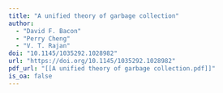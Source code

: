 ```yaml
---
title: "A unified theory of garbage collection"
author:
  - "David F. Bacon"
  - "Perry Cheng"
  - "V. T. Rajan"
doi: "10.1145/1035292.1028982"
url: "https://doi.org/10.1145/1035292.1028982"
pdf_url: "[[A unified theory of garbage collection.pdf]]"
is_oa: false
---
```

